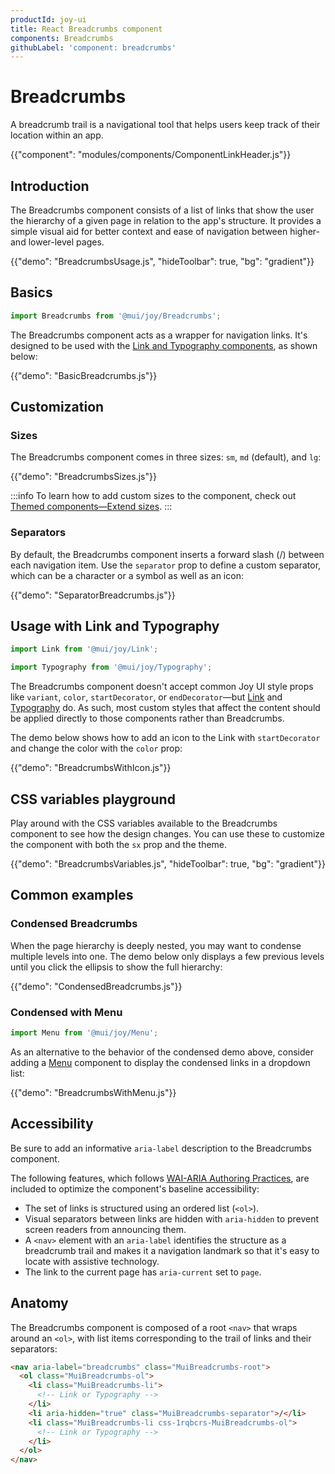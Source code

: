 ```yaml
---
productId: joy-ui
title: React Breadcrumbs component
components: Breadcrumbs
githubLabel: 'component: breadcrumbs'
---
```


# Breadcrumbs

<p class="description">A breadcrumb trail is a navigational tool that helps users keep track of their location within an app.</p>

{{"component": "modules/components/ComponentLinkHeader.js"}}

## Introduction

The Breadcrumbs component consists of a list of links that show the user the hierarchy of a given page in relation to the app's structure.
It provides a simple visual aid for better context and ease of navigation between higher- and lower-level pages.

{{"demo": "BreadcrumbsUsage.js", "hideToolbar": true, "bg": "gradient"}}

## Basics

```jsx
import Breadcrumbs from '@mui/joy/Breadcrumbs';
```

The Breadcrumbs component acts as a wrapper for navigation links.
It's designed to be used with the [Link and Typography components](#usage-with-link-and-typography), as shown below:

{{"demo": "BasicBreadcrumbs.js"}}

## Customization

### Sizes

The Breadcrumbs component comes in three sizes: `sm`, `md` (default), and `lg`:

{{"demo": "BreadcrumbsSizes.js"}}

:::info
To learn how to add custom sizes to the component, check out [Themed components—Extend sizes](/joy-ui/customization/themed-components/#extend-sizes).
:::

### Separators

By default, the Breadcrumbs component inserts a forward slash (/) between each navigation item.
Use the `separator` prop to define a custom separator, which can be a character or a symbol as well as an icon:

{{"demo": "SeparatorBreadcrumbs.js"}}

## Usage with Link and Typography

```jsx
import Link from '@mui/joy/Link';
```

```jsx
import Typography from '@mui/joy/Typography';
```

The Breadcrumbs component doesn't accept common Joy UI style props like `variant`, `color`, `startDecorator`, or `endDecorator`—but [Link](/joy-ui/react-link/) and [Typography](/joy-ui/react-typography/) do.
As such, most custom styles that affect the content should be applied directly to those components rather than Breadcrumbs.

The demo below shows how to add an icon to the Link with `startDecorator` and change the color with the `color` prop:

{{"demo": "BreadcrumbsWithIcon.js"}}

## CSS variables playground

Play around with the CSS variables available to the Breadcrumbs component to see how the design changes.
You can use these to customize the component with both the `sx` prop and the theme.

{{"demo": "BreadcrumbsVariables.js", "hideToolbar": true, "bg": "gradient"}}

## Common examples

### Condensed Breadcrumbs

When the page hierarchy is deeply nested, you may want to condense multiple levels into one.
The demo below only displays a few previous levels until you click the ellipsis to show the full hierarchy:

{{"demo": "CondensedBreadcrumbs.js"}}

### Condensed with Menu

```jsx
import Menu from '@mui/joy/Menu';
```

As an alternative to the behavior of the condensed demo above, consider adding a [Menu](/joy-ui/react-menu/) component to display the condensed links in a dropdown list:

{{"demo": "BreadcrumbsWithMenu.js"}}

## Accessibility

Be sure to add an informative `aria-label` description to the Breadcrumbs component.

The following features, which follows [WAI-ARIA Authoring Practices](https://www.w3.org/WAI/ARIA/apg/patterns/breadcrumb/), are included to optimize the component's baseline accessibility:

- The set of links is structured using an ordered list (`<ol>`).
- Visual separators between links are hidden with `aria-hidden` to prevent screen readers from announcing them.
- A `<nav>` element with an `aria-label` identifies the structure as a breadcrumb trail and makes it a navigation landmark so that it's easy to locate with assistive technology.
- The link to the current page has `aria-current` set to `page`.

## Anatomy

The Breadcrumbs component is composed of a root `<nav>` that wraps around an `<ol>`, with list items corresponding to the trail of links and their separators:

```html
<nav aria-label="breadcrumbs" class="MuiBreadcrumbs-root">
  <ol class="MuiBreadcrumbs-ol">
    <li class="MuiBreadcrumbs-li">
      <!-- Link or Typography -->
    </li>
    <li aria-hidden="true" class="MuiBreadcrumbs-separator">/</li>
    <li class="MuiBreadcrumbs-li css-1rqbcrs-MuiBreadcrumbs-ol">
      <!-- Link or Typography -->
    </li>
  </ol>
</nav>
```
